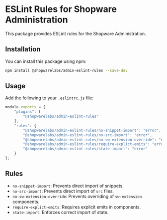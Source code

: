 # ESLint Rules for Shopware Administration

This package provides ESLint rules for the Shopware Administration.

## Installation

You can install this package using npm:

```bash
npm install @shopwarelabs/admin-eslint-rules --save-dev
```

## Usage

Add the following to your `.eslintrc.js` file:

```javascript
module.exports = {
    "plugins": [
        "@shopwarelabs/admin-eslint-rules"
    ],
    "rules": {
        "@shopwarelabs/admin-eslint-rules/no-snippet-import": "error",
        "@shopwarelabs/admin-eslint-rules/no-src-import": "error",
        "@shopwarelabs/admin-eslint-rules/no-sw-extension-override": "error",
        "@shopwarelabs/admin-eslint-rules/require-explict-emits": "error",
        "@shopwarelabs/admin-eslint-rules/state-import": "error"
    }
};
```

## Rules

- `no-snippet-import`: Prevents direct import of snippets.
- `no-src-import`: Prevents direct import of `src` files.
- `no-sw-extension-override`: Prevents overriding of `sw-extension` components.
- `require-explict-emits`: Requires explicit emits in components.
- `state-import`: Enforces correct import of state.